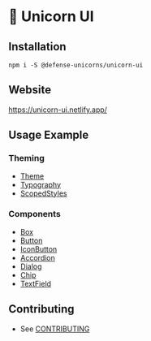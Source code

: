 # 🦄 Unicorn UI

## Installation

`npm i -S @defense-unicorns/unicorn-ui`

## Website

https://unicorn-ui.netlify.app/

## Usage Example

### Theming

- [Theme](https://unicorn-ui.netlify.app/theme)
- [Typography](https://unicorn-ui.netlify.app/typography)
- [ScopedStyles](https://unicorn-ui.netlify.app/scoped-styles)

### Components

- [Box](https://unicorn-ui.netlify.app/box)
- [Button](https://unicorn-ui.netlify.app/button)
- [IconButton](https://unicorn-ui.netlify.app/icon-button)
- [Accordion](https://unicorn-ui.netlify.app/Accordion)
- [Dialog](https://unicorn-ui.netlify.app/dialog)
- [Chip](https://unicorn-ui.netlify.app/chip)
- [TextField](https://unicorn-ui.netlify.app/text-field)

## Contributing

- See [CONTRIBUTING](./CONTRIBUTING.md)
